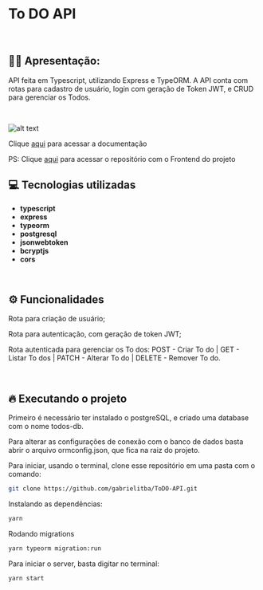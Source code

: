 # To DO API

&nbsp;

## 🙋‍♂ Apresentação:

API feita em Typescript, utilizando Express e TypeORM. A API conta com rotas para cadastro de usuário, login com geração de Token JWT, e CRUD para gerenciar os Todos.

&nbsp;

![alt text](https://i.imgur.com/YWDTUTk.gif)

Clique [aqui](https://to-do-documentation.vercel.app/) para acessar a documentação

PS: Clique [aqui](https://github.com/gabrielitba/ToDO-Frontend) para acessar o repositório com o Frontend do projeto

## 💻 Tecnologias utilizadas

- **typescript**
- **express**
- **typeorm**
- **postgresql**
- **jsonwebtoken**
- **bcryptjs**
- **cors**

&nbsp;

## ⚙️ Funcionalidades

Rota para criação de usuário;

Rota para autenticação, com geração de token JWT;

Rota autenticada para gerenciar os To dos: POST - Criar To do | GET - Listar To dos | PATCH - Alterar To do | DELETE - Remover To do.

&nbsp;

## 🔥️ Executando o projeto

Primeiro é necessário ter instalado o postgreSQL, e criado uma database com o nome todos-db.

Para alterar as configurações de conexão com o banco de dados basta abrir o arquivo ormconfig.json, que fica na raiz do projeto.

Para iniciar, usando o terminal, clone esse repositório em uma pasta com o comando:

```bash
git clone https://github.com/gabrielitba/ToDO-API.git
```

Instalando as dependências:

```bash
yarn
```

Rodando migrations

```bash
yarn typeorm migration:run
```

Para iniciar o server, basta digitar no terminal:

```bash
yarn start
```
